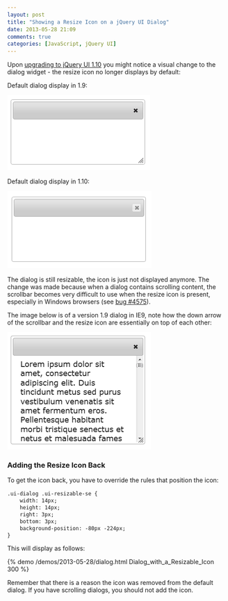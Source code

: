 ```yaml
---
layout: post
title: "Showing a Resize Icon on a jQuery UI Dialog"
date: 2013-05-28 21:09
comments: true
categories: [JavaScript, jQuery UI]
---
```


Upon [upgrading to jQuery UI 1.10](http://jqueryui.com/upgrade-guide/1.10/) you might notice a visual change to the dialog widget - the resize icon no longer displays by default:

Default dialog display in 1.9:

<img src="/images/posts/2013-05-28/dialog-1.9.png" alt="Default display of jQuery UI's dialog in version 1.9">

Default dialog display in 1.10:

<img src="/images/posts/2013-05-28/dialog-1.10.png" alt="Default display of jQuery UI's dialog in version 1.10">

<!-- more -->

The dialog is still resizable, the icon is just not displayed anymore. The change was made because when a dialog contains scrolling content, the scrollbar becomes very difficult to use when the resize icon is present, especially in Windows browsers (see [bug #4575](http://bugs.jqueryui.com/ticket/4575)).

The image below is of a version 1.9 dialog in IE9, note how the down arrow of the scrollbar and the resize icon are essentially on top of each other:

<img src="/images/posts/2013-05-28/ie9-dialog.png" alt="Display of a scrolling jQuery UI dialog in IE9.">

### Adding the Resize Icon Back

To get the icon back, you have to override the rules that position the icon:

<pre class="language-css"><code>.ui-dialog .ui-resizable-se {
    width: 14px;
    height: 14px;
    right: 3px;
    bottom: 3px;
    background-position: -80px -224px;
}
</code></pre>

This will display as follows:

{% demo /demos/2013-05-28/dialog.html Dialog_with_a_Resizable_Icon 300 %}

Remember that there is a reason the icon was removed from the default dialog. If you have scrolling dialogs, you should not add the icon.
